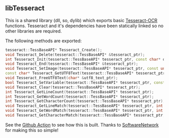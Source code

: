 ## libTesseract

This is a shared library (dll, so, dylib) which exports basic [Tesseract-OCR](https://github.com/tesseract-ocr/tesseract) functions. Tesseract and it's dependencies have been statically linked so no other libraries are required.

The following methods are exported:
```c++
tesseract::TessBaseAPI* Tesseract_Create();
void Tesseract_Delete(tesseract::TessBaseAPI* &tesseract_ptr);
int Tesseract_Init(tesseract::TessBaseAPI* tesseract_ptr, const char* datapath, const char* language);
void Tesseract_End(tesseract::TessBaseAPI* &tesseract_ptr);
void Tesseract_SetImage(tesseract::TessBaseAPI* tesseract_ptr, const unsigned char* imagedata, int width, int height, int bytes_per_pixel, int bytes_per_line);
const char* Tesseract_GetUTF8Text(tesseract::TessBaseAPI* tesseract_ptr, uint32_t* len);
void Tesseract_FreeUTF8Text(char* &utf8_text_ptr);
bool Tesseract_SetVariable(tesseract::TessBaseAPI* tesseract_ptr, const char* name, const char* value);
void Tesseract_Clear(tesseract::TessBaseAPI* tesseract_ptr);
int Tesseract_GetLineCount(tesseract::TessBaseAPI* tesseract_ptr); 
int Tesseract_GetWordCount(tesseract::TessBaseAPI* tesseract_ptr); 
int Tesseract_GetCharacterCount(tesseract::TessBaseAPI* tesseract_ptr); 
void Tesseract_GetLineMatch(tesseract::TessBaseAPI* tesseract_ptr, int index, char* &text, int* len, float* confidence, int* x1, int* y1, int* x2, int* y2); 
void Tesseract_GetWordMatch(tesseract::TessBaseAPI* tesseract_ptr, int index, char* &text, int* len, float* confidence, int* x1, int* y1, int* x2, int* y2); 
void Tesseract_GetCharacterMatch(tesseract::TessBaseAPI* tesseract_ptr, int index, char* &text, int* len, float* confidence, int* x1, int* y1, int* x2, int* y2);
```

See the [Github Action](https://github.com/ollydev/libTesseract/blob/master/.github/workflows/build.yml) to see how this is built. Thanks to [SoftwareNetwork](https://github.com/SoftwareNetwork/sw) for making this so simple! 
